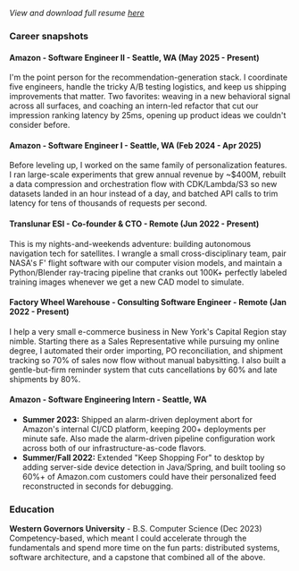 *View and download full resume [here](./resume/DanielCordobaPaez-Resume.pdf)*

### Career snapshots
#### Amazon - Software Engineer II - Seattle, WA (May 2025 - Present)
I'm the point person for the recommendation-generation stack. I coordinate five engineers, handle the tricky A/B testing logistics, and keep us shipping improvements that matter. Two favorites: weaving in a new behavioral signal across all surfaces, and coaching an intern-led refactor that cut our impression ranking latency by 25ms, opening up product ideas we couldn't consider before.

#### Amazon - Software Engineer I - Seattle, WA (Feb 2024 - Apr 2025)
Before leveling up, I worked on the same family of personalization features. I ran large-scale experiments that grew annual revenue by ~$400M, rebuilt a data compression and orchestration flow with CDK/Lambda/S3 so new datasets landed in an hour instead of a day, and batched API calls to trim latency for tens of thousands of requests per second.

#### Translunar ESI - Co-founder & CTO - Remote (Jun 2022 - Present)
This is my nights-and-weekends adventure: building autonomous navigation tech for satellites. I wrangle a small cross-disciplinary team, pair NASA's F' flight software with our computer vision models, and maintain a Python/Blender ray-tracing pipeline that cranks out 100K+ perfectly labeled training images whenever we get a new CAD model to simulate.

#### Factory Wheel Warehouse - Consulting Software Engineer - Remote (Jan 2022 - Present)
I help a very small e-commerce business in New York's Capital Region stay nimble. Starting there as a Sales Representative while pursuing my online degree, I automated their order importing, PO reconciliation, and shipment tracking so 70% of sales now flow without manual babysitting. I also built a gentle-but-firm reminder system that cuts cancellations by 60% and late shipments by 80%.

#### Amazon - Software Engineering Intern - Seattle, WA
- **Summer 2023:** Shipped an alarm-driven deployment abort for Amazon's internal CI/CD platform, keeping 200+ deployments per minute safe. Also made the alarm-driven pipeline configuration work across both of our infrastructure-as-code flavors.
- **Summer/Fall 2022:** Extended "Keep Shopping For" to desktop by adding server-side device detection in Java/Spring, and built tooling so 60%+ of Amazon.com customers could have their personalized feed reconstructed in seconds for debugging.

### Education
**Western Governors University** - B.S. Computer Science (Dec 2023)
Competency-based, which meant I could accelerate through the fundamentals and spend more time on the fun parts: distributed systems, software architecture, and a capstone that combined all of the above.
